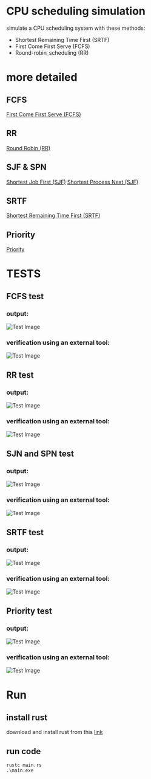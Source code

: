 # CPU scheduling simulation
simulate a CPU scheduling system with these methods:
- Shortest Remaining Time First (SRTF) 
- First Come First Serve (FCFS)
- Round-robin_scheduling (RR) 

# more detailed 
## FCFS
[First Come First Serve (FCFS)](docs/md/FirstComeFirstServe.md)

## RR
[Round Robin (RR)](docs/md/RoundRobin.md)

## SJF & SPN
[Shortest Job First (SJF)](docs/md/ShortestJobFirst.md)
[Shortest Process Next (SJF)](docs/md/ShortestProcessNext.md)

## SRTF
[Shortest Remaining Time First (SRTF)](docs/md/ShortestRemainingTimeFirst.md)

## Priority
[Priority](docs/md/Priority.md)
# TESTS
## FCFS test
### output:
![Test Image](docs/img/fcfs-output-test.png)

### verification using an external tool:
![Test Image](docs/img/fcfs-verify.png)

## RR test
### output:
![Test Image](docs/img/rr-output-test.png)

### verification using an external tool:
![Test Image](docs/img/rr-verify.png)

## SJN and SPN test
### output:
![Test Image](docs/img/sjf-spn-output-test.png)

### verification using an external tool:
![Test Image](docs/img/sjf-spn-verify.png)

## SRTF test
### output:
![Test Image](docs/img/srtf-output-test.png)

### verification using an external tool:
![Test Image](docs/img/srtf-verify.png)

## Priority test
### output:
![Test Image](docs/img/priority-output-test.png)

### verification using an external tool:
![Test Image](docs/img/priority-verify.png)
# Run
## install rust
download and install rust from this [link](https://www.rust-lang.org/tools/install)

## run code
```
rustc main.rs
.\main.exe
```



